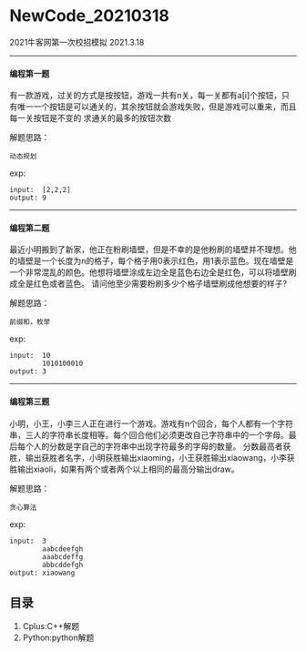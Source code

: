 # NewCode_20210318

2021牛客网第一次校招模拟 2021.3.18
___
#### 编程第一题
有一款游戏，过关的方式是按按钮，游戏一共有n关，每一关都有a\[i\]个按钮，只有唯一一个按钮是可以通关的，其余按钮就会游戏失败，但是游戏可以重来，而且每一关按钮是不变的
求通关的最多的按钮次数

解题思路：
```
动态规划
```
exp:
```
input:  [2,2,2]
output: 9
```
___
#### 编程第二题
最近小明搬到了新家，他正在粉刷墙壁，但是不幸的是他粉刷的墙壁并不理想。他的墙壁是一个长度为n的格子，每个格子用0表示红色，用1表示蓝色。现在墙壁是一个非常混乱的颜色。他想将墙壁涂成左边全是蓝色右边全是红色，可以将墙壁刷成全是红色或者蓝色。
请问他至少需要粉刷多少个格子墙壁刷成他想要的样子?

解题思路：
```
前缀和，枚举
```
exp:
```
input:  10
        1010100010
output: 3
```
___
#### 编程第三题
小明，小王，小李三人正在进行一个游戏。游戏有n个回合，每个人都有一个字符串，三人的字符串长度相等。每个回合他们必须更改自己字符串中的一个字母。最后每个人的分数是字自己的字符串中出现字符最多的字母的数量。
分数最高者获胜，输出获胜者名字，小明获胜输出xiaoming，小王获胜输出xiaowang，小李获胜输出xiaoli，如果有两个或者两个以上相同的最高分输出draw。

解题思路：
```
贪心算法
```
exp:
```
input:  3
        aabcdeefgh
        aaabcdeffg
        abbcddefgh
output: xiaowang
```

## 目录
1. Cplus:C++解题
2. Python:python解题